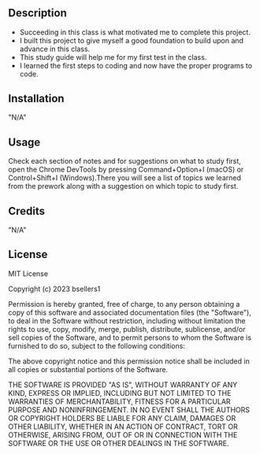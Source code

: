 # <Prework Study Guide>

## Description

- Succeeding in this class is what motivated me to complete this project. 
- I built this project to give myself a good foundation to build upon and advance in this class.
- This study guide will help me for my first test in the class.
- I learned the first steps to coding and now have the proper programs to code.

## Installation

"N/A"

## Usage

Check each section of notes and for suggestions on what to study first, open the Chrome DevTools by pressing Command+Option+I (macOS) or Control+Shift+I (Windows).There you will see a list of topics we learned from the prework along with a suggestion on which topic to study first.

## Credits

"N/A"

## License

MIT License

Copyright (c) 2023 bsellers1

Permission is hereby granted, free of charge, to any person obtaining a copy
of this software and associated documentation files (the "Software"), to deal
in the Software without restriction, including without limitation the rights
to use, copy, modify, merge, publish, distribute, sublicense, and/or sell
copies of the Software, and to permit persons to whom the Software is
furnished to do so, subject to the following conditions:

The above copyright notice and this permission notice shall be included in all
copies or substantial portions of the Software.

THE SOFTWARE IS PROVIDED "AS IS", WITHOUT WARRANTY OF ANY KIND, EXPRESS OR
IMPLIED, INCLUDING BUT NOT LIMITED TO THE WARRANTIES OF MERCHANTABILITY,
FITNESS FOR A PARTICULAR PURPOSE AND NONINFRINGEMENT. IN NO EVENT SHALL THE
AUTHORS OR COPYRIGHT HOLDERS BE LIABLE FOR ANY CLAIM, DAMAGES OR OTHER
LIABILITY, WHETHER IN AN ACTION OF CONTRACT, TORT OR OTHERWISE, ARISING FROM,
OUT OF OR IN CONNECTION WITH THE SOFTWARE OR THE USE OR OTHER DEALINGS IN THE
SOFTWARE.